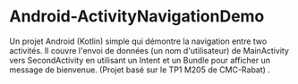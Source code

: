 # Android-ActivityNavigationDemo
Un projet Android (Kotlin) simple qui démontre la navigation entre two activités. Il couvre l'envoi de données (un nom d'utilisateur) de MainActivity vers SecondActivity en utilisant un Intent et un Bundle pour afficher un message de bienvenue. (Projet basé sur le TP1 M205 de CMC-Rabat) .
